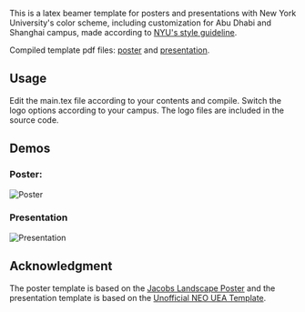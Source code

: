 This is a latex beamer template for posters and presentations with New York University's color scheme, including customization for Abu Dhabi and Shanghai campus, made according to [NYU's style guideline](https://www.nyu.edu/employees/resources-and-services/media-and-communications/styleguide.html).

Compiled template pdf files: [poster](https://jinshang.me/files/poster.pdf) and [presentation](https://jinshang.me/files/presentation.pdf).

## Usage
Edit the main.tex file according to your contents and compile. Switch the logo options according to your campus. The logo files are included in the source code.

## Demos
### Poster:
![Poster](https://jinshang.me/images/demo-poster.png)

### Presentation
![Presentation](https://jinshang.me/images/demo-presentation.png)


## Acknowledgment
The poster template is based on the [Jacobs Landscape Poster](https://www.overleaf.com/latex/templates/landscape-beamer-poster-template/vjpmsxxdvtqk) and the presentation template is based on the [Unofficial NEO UEA Template](https://www.overleaf.com/latex/templates/unofficial-neo-uea-template/qvhndvzjqmqj).
